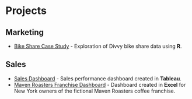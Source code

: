 # Projects

## Marketing
- [Bike Share Case Study](portfolio/bikeshare/index.md) - Exploration of Divvy bike share data using **R**.
  
## Sales
- [Sales Dashboard](https://public.tableau.com/app/profile/kristen.healy/viz/SalesDashboard_17122515328010/EmployeeSalesPerformance) - Sales performance dashboard created in **Tableau**.
- [Maven Roasters Franchise Dashboard](https://1drv.ms/x/c/07bef487dbcd28dd/IQN5OqqUnxchTZl_scqQwdyiAYisyuoyZljdEIcVOq_z7-s) - Dashboard created in **Excel** for New York owners of the fictional Maven Roasters coffee franchise.
